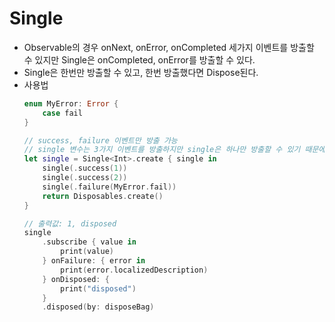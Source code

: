 # Single
- Observable의 경우 onNext, onError, onCompleted 세가지 이벤트를 방출할 수 있지만 Single은 onCompleted, onError를 방출할 수 있다.
- Single은 한번만 방출할 수 있고, 한번 방출했다면 Dispose된다.
- 사용법
    ```Swift
    enum MyError: Error {
        case fail
    }
    
    // success, failure 이벤트만 방출 가능
    // single 변수는 3가지 이벤트를 방출하지만 single은 하나만 방출할 수 있기 때문에 .success(1)만 방출되고 dispose됨
    let single = Single<Int>.create { single in
        single(.success(1))
        single(.success(2))
        single(.failure(MyError.fail))
        return Disposables.create()
    }
    
    // 출력값: 1, disposed
    single
        .subscribe { value in
            print(value)
        } onFailure: { error in
            print(error.localizedDescription)
        } onDisposed: {
            print("disposed")
        }
        .disposed(by: disposeBag)
    ```